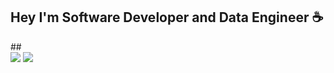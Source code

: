 ## Hey I'm Software Developer and Data Engineer ☕
<div align="center">
  <a href="https://github.com/Liaelis">
  <a href="![Anurag's GitHub stats](https://github-readme-stats.vercel.app/api?username=anuraghazra&show_icons=true&theme=radical)"></a>
</div> 
  ##
<div> 
   <a href="https://www.linkedin.com/in/elis-regina-scherer-a7589674" target="_blank"><img src="https://img.shields.io/badge/-LinkedIn-%230077B5?style=for-the-badge&logo=linkedin&logoColor=white" target="_blank"></a> 
  <a href = "mailto:er.elisscherer@gmail.com"><img src="https://img.shields.io/badge/-Gmail-%23333?style=for-the-badge&logo=gmail&logoColor=white" target="_blank"></a>

 

 
</div>


